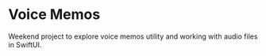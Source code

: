 # Voice Memos
 Weekend project to explore voice memos utility and working with audio files in SwiftUI.
